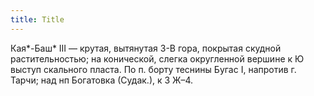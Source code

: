 ```yaml
---
title: Title
---
```


Кая*-Баш* III — крутая, вытянутая З-В гора, покрытая скудной растительностью; на
конической, слегка округленной вершине к Ю выступ скального пласта. По п. борту
теснины Бугас I, напротив г. Тарчи; над нп Богатовка (Судак.), к З Ж–4.

